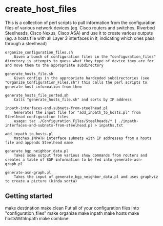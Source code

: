create_host_files
================
This is a collection of perl scripts to pull information from the configuration files of various network devices (eg. Cisco routers and switches, Riverbed Steelheads, Cisco Nexus, Cisco ASA) and use it to create various outputs (eg. a hosts file with all Layer 3 interfaces in it, indicating which ones pass through a steelhead)

	organize_configuration_files.sh
		Given a bunch of configuration files in the "configuration_files" directory is attempts to guess what they type of device they are for and move them to the appropriate subdirectory

	generate_hosts_file.sh
		Given configs in the appropriate hardcoded subdirectories (see "Organize_Configuration_Files.sh") this calls the perl scripts to generate host information from them

	generate_hosts_file_sorted.sh
		Calls "generate_hosts_file.sh" and sorts by IP address

	inpath-interfaces-and-subnets-from-steelhead.pl
		Generates the input file for "add_inpath_to_hosts.pl" from Steelhead configuration files
	 	usage: tac ./Configuration_Files/Steelheads/* | ./inpath-interfaces-and-subnets-from-steelhead.pl > inpaths.txt

	add_inpath_to_hosts.pl
		Matches INPATH interface subnets with IP addresses from a hosts file and appends Steelhead name

	generate_bgp_neighbor_data.pl
		Takes some output from various show commands from routers and creates a table of BGP information to be fed into generate-asn-graph.pl

	generate-asn-graph.pl
		Takes the input of generate_bgp_neighbor_data.pl and uses graphviz to create a picture (kinda sorta)

Getting started
---------------

make destination
make clean
Put all of your configuration files into "configuration_files"
make organize
make inpath
make hosts
make hostsWithInpath
make combine

